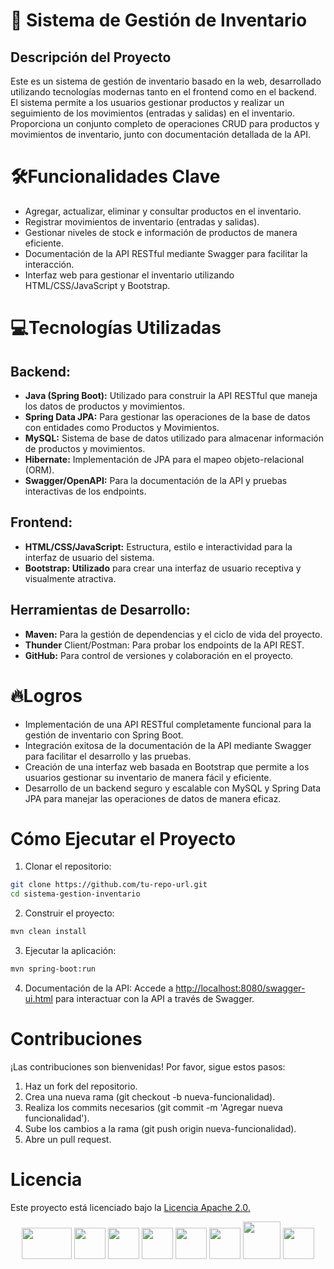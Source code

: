 # 🚀 Sistema de Gestión de Inventario
## Descripción del Proyecto
Este es un sistema de gestión de inventario basado en la web, desarrollado utilizando tecnologías modernas tanto en el frontend como en el backend. El sistema permite a los usuarios gestionar productos y realizar un seguimiento de los movimientos (entradas y salidas) en el inventario. Proporciona un conjunto completo de operaciones CRUD para productos y movimientos de inventario, junto con documentación detallada de la API.

# 🛠️Funcionalidades Clave
- Agregar, actualizar, eliminar y consultar productos en el inventario.
- Registrar movimientos de inventario (entradas y salidas).
- Gestionar niveles de stock e información de productos de manera eficiente.
- Documentación de la API RESTful mediante Swagger para facilitar la interacción.
- Interfaz web para gestionar el inventario utilizando HTML/CSS/JavaScript y Bootstrap.

# 💻Tecnologías Utilizadas
## Backend:
- **Java (Spring Boot):** Utilizado para construir la API RESTful que maneja los datos de productos y movimientos.
- **Spring Data JPA:** Para gestionar las operaciones de la base de datos con entidades como Productos y Movimientos.
- **MySQL:** Sistema de base de datos utilizado para almacenar información de productos y movimientos.
- **Hibernate:** Implementación de JPA para el mapeo objeto-relacional (ORM).
- **Swagger/OpenAPI:** Para la documentación de la API y pruebas interactivas de los endpoints.
## Frontend:
- **HTML/CSS/JavaScript:** Estructura, estilo e interactividad para la interfaz de usuario del sistema.
- **Bootstrap: Utilizado** para crear una interfaz de usuario receptiva y visualmente atractiva.
## Herramientas de Desarrollo:
- **Maven:** Para la gestión de dependencias y el ciclo de vida del proyecto.
- **Thunder** Client/Postman: Para probar los endpoints de la API REST.
- **GitHub:** Para control de versiones y colaboración en el proyecto.
# 🔥Logros
- Implementación de una API RESTful completamente funcional para la gestión de inventario con Spring Boot.
- Integración exitosa de la documentación de la API mediante Swagger para facilitar el desarrollo y las pruebas.
- Creación de una interfaz web basada en Bootstrap que permite a los usuarios gestionar su inventario de manera fácil y eficiente.
- Desarrollo de un backend seguro y escalable con MySQL y Spring Data JPA para manejar las operaciones de datos de manera eficaz.

# Cómo Ejecutar el Proyecto

1. Clonar el repositorio:

```bash
git clone https://github.com/tu-repo-url.git
cd sistema-gestion-inventario
```
2. Construir el proyecto:

```bash
mvn clean install
```
3. Ejecutar la aplicación:
```bash
mvn spring-boot:run
```
4. Documentación de la API: Accede a [http://localhost:8080/swagger-ui.html](https://app.swaggerhub.com/apis-docs/RUBENORTIZDB9/Gestion_Inventario/1.0.0) para interactuar con la API a través de Swagger.

# Contribuciones
¡Las contribuciones son bienvenidas! Por favor, sigue estos pasos:

1. Haz un fork del repositorio.
2. Crea una nueva rama (git checkout -b nueva-funcionalidad).
3. Realiza los commits necesarios (git commit -m 'Agregar nueva funcionalidad').
4. Sube los cambios a la rama (git push origin nueva-funcionalidad).
5. Abre un pull request.

# Licencia
Este proyecto está licenciado bajo la [Licencia Apache 2.0.](https://www.apache.org/licenses/LICENSE-2.0.html)

<p align="center">
  <img src="https://www.armadilloamarillo.com/wp-content/uploads/spring-boot-ok.png" width="80" height="50">
  <img src="https://upload.wikimedia.org/wikipedia/commons/a/ab/Swagger-logo.png" width="50" height="50">
  <img src="https://upload.wikimedia.org/wikipedia/commons/thumb/3/38/HTML5_Badge.svg/2048px-HTML5_Badge.svg.png" width="50" height="50">
  <img src="https://upload.wikimedia.org/wikipedia/commons/thumb/6/62/CSS3_logo.svg/800px-CSS3_logo.svg.png" width="50" height="50">
  <img src="https://static.vecteezy.com/system/resources/previews/027/127/463/non_2x/javascript-logo-javascript-icon-transparent-free-png.png" width="50" height="50">
  <img src="https://victorroblesweb.es/wp-content/uploads/2018/04/git.png" width="50" height="50">
  <img src="https://cdn.icon-icons.com/icons2/2415/PNG/512/mysql_original_wordmark_logo_icon_146417.png" width="60" height="60">
   <img src="https://cdn.icon-icons.com/icons2/2415/PNG/512/java_original_wordmark_logo_icon_146459.png" width="50" height="50">
</p>
